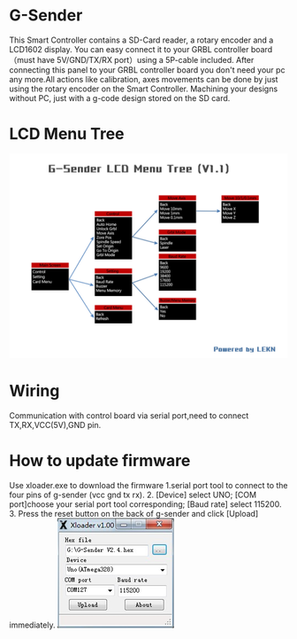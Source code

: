 # G-Sender
This Smart Controller contains a SD-Card reader, a rotary encoder and a LCD1602 display. You can easy connect it to your GRBL controller board（must have  5V/GND/TX/RX port）using a 5P-cable included.   After connecting this panel to your GRBL controller board you don't need your pc any more.All actions like calibration, axes movements can be done by just using the rotary encoder on the Smart Controller. Machining your designs without PC, just with a g-code design stored on the SD card.

# LCD Menu Tree
![image](https://github.com/LEKN-TECH/G-Sender/blob/master/images/G-Sender%20LCD%20Menu%20Tree%20V1.1.jpg)


# Wiring
Communication with control board via serial port,need to connect TX,RX,VCC(5V),GND pin.



# How to update firmware
Use xloader.exe to download the firmware
1.serial port tool to connect to the four pins of g-sender (vcc gnd tx rx).
2. [Device] select UNO;  [COM port]choose your serial port tool corresponding; [Baud rate] select 115200.
3. Press the reset button on the back of g-sender and click [Upload] immediately.
![image](https://github.com/LEKN-TECH/G-Sender/blob/master/images/Xloader.JPG)


